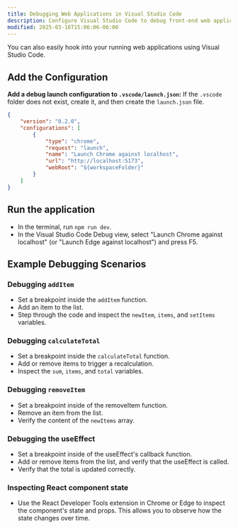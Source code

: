 ```yaml
---
title: Debugging Web Applications in Visual Studio Code
description: Configure Visual Studio Code to debug front-end web applications with breakpoints, variable inspection, and more
modified: 2025-03-16T15:06:06-06:00
---
```


You can also easily hook into your running web applications using Visual Studio Code.

## Add the Configuration

**Add a debug launch configuration to `.vscode/launch.json`:** If the `.vscode` folder does not exist, create it, and then create the `launch.json` file.

```json
{
	"version": "0.2.0",
	"configurations": [
		{
			"type": "chrome",
			"request": "launch",
			"name": "Launch Chrome against localhost",
			"url": "http://localhost:5173",
			"webRoot": "${workspaceFolder}"
		}
	]
}
```

## Run the application

- In the terminal, run `npm run dev`.
- In the Visual Studio Code Debug view, select "Launch Chrome against localhost" (or "Launch Edge against localhost") and press F5.

## Example Debugging Scenarios

### Debugging `addItem`

- Set a breakpoint inside the `addItem` function.
- Add an item to the list.
- Step through the code and inspect the `newItem`, `items`, and `setItems` variables.

### Debugging `calculateTotal`

- Set a breakpoint inside the `calculateTotal` function.
- Add or remove items to trigger a recalculation.
- Inspect the `sum`, `items`, and `total` variables.

### Debugging `removeItem`

- Set a breakpoint inside of the removeItem function.
- Remove an item from the list.
- Verify the content of the `newItems` array.

### Debugging the useEffect

- Set a breakpoint inside of the useEffect's callback function.
- Add or remove items from the list, and verify that the useEffect is called.
- Verify that the total is updated correctly.

### Inspecting React component state

- Use the React Developer Tools extension in Chrome or Edge to inspect the component's state and props. This allows you to observe how the state changes over time.
